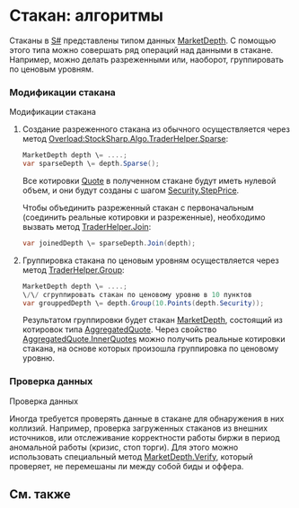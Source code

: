# Стакан: алгоритмы

Стаканы в [S\#](StockSharpAbout.md) представлены типом данных [MarketDepth](../api/StockSharp.BusinessEntities.MarketDepth.html). С помощью этого типа можно совершать ряд операций над данными в стакане. Например, можно делать разреженными или, наоборот, группировать по ценовым уровням. 

### Модификации стакана

Модификации стакана

1. Создание разреженного стакана из обычного осуществляется через метод [Overload:StockSharp.Algo.TraderHelper.Sparse](../api/Overload:StockSharp.Algo.TraderHelper.Sparse.html): 

   ```cs
   MarketDepth depth \= ....;
   var sparseDepth \= depth.Sparse();
   ```

   Все котировки [Quote](../api/StockSharp.BusinessEntities.Quote.html) в полученном стакане будут иметь нулевой объем, и они будут созданы с шагом [Security.StepPrice](../api/StockSharp.BusinessEntities.Security.StepPrice.html). 

   Чтобы объединить разреженный стакан с первоначальным (соединить реальные котировки и разреженные), необходимо вызвать метод [TraderHelper.Join](../api/StockSharp.Algo.TraderHelper.Join.html): 

   ```cs
   var joinedDepth \= sparseDepth.Join(depth);
   ```
2. Группировка стакана по ценовым уровням осуществляется через метод [TraderHelper.Group](../api/StockSharp.Algo.TraderHelper.Group.html): 

   ```cs
   MarketDepth depth \= ....;
   \/\/ сгруппировать стакан по ценовому уровню в 10 пунктов
   var grouppedDepth \= depth.Group(10.Points(depth.Security));
   ```

   Результатом группировки будет стакан [MarketDepth](../api/StockSharp.BusinessEntities.MarketDepth.html), состоящий из котировок типа [AggregatedQuote](../api/StockSharp.BusinessEntities.AggregatedQuote.html). Через свойство [AggregatedQuote.InnerQuotes](../api/StockSharp.BusinessEntities.AggregatedQuote.InnerQuotes.html) можно получить реальные котировки стакана, на основе которых произошла группировка по ценовому уровню. 

### Проверка данных

Проверка данных

Иногда требуется проверять данные в стакане для обнаружения в них коллизий. Например, проверка загруженных стаканов из внешних источников, или отслеживание корректности работы биржи в период аномальной работы (кризис, стоп торги). Для этого можно использовать специальный метод [MarketDepth.Verify](../api/StockSharp.BusinessEntities.MarketDepth.Verify.html), который проверяет, не перемешаны ли между собой биды и оффера. 

## См. также
